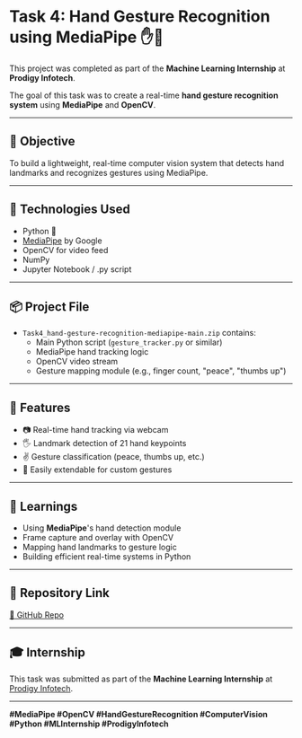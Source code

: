 # Task 4: Hand Gesture Recognition using MediaPipe ✋🤖

This project was completed as part of the **Machine Learning Internship** at **Prodigy Infotech**.

The goal of this task was to create a real-time **hand gesture recognition system** using **MediaPipe** and **OpenCV**.

---

## 📌 Objective

To build a lightweight, real-time computer vision system that detects hand landmarks and recognizes gestures using MediaPipe.

---

## 🧠 Technologies Used

- Python 🐍
- [MediaPipe](https://mediapipe.dev/) by Google
- OpenCV for video feed
- NumPy
- Jupyter Notebook / .py script

---

## 📦 Project File

- `Task4_hand-gesture-recognition-mediapipe-main.zip` contains:
  - Main Python script (`gesture_tracker.py` or similar)
  - MediaPipe hand tracking logic
  - OpenCV video stream
  - Gesture mapping module (e.g., finger count, "peace", "thumbs up")

---

## 🚀 Features

- 📷 Real-time hand tracking via webcam
- 🖐️ Landmark detection of 21 hand keypoints
- ✌️ Gesture classification (peace, thumbs up, etc.)
- 🧠 Easily extendable for custom gestures

---


## 🧠 Learnings

- Using **MediaPipe**'s hand detection module
- Frame capture and overlay with OpenCV
- Mapping hand landmarks to gesture logic
- Building efficient real-time systems in Python

---

## 📂 Repository Link

[🔗 GitHub Repo](https://github.com/rushi1914/PRODIGY_ML_04)

---

## 🎓 Internship

This task was submitted as part of the **Machine Learning Internship** at [Prodigy Infotech](https://prodigyinfotech.dev).

---

**#MediaPipe #OpenCV #HandGestureRecognition #ComputerVision #Python #MLInternship #ProdigyInfotech**
